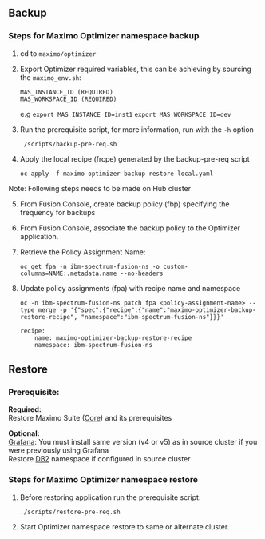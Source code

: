 Backup
----

### Steps for Maximo Optimizer namespace backup

1. cd to `maximo/optimizer`
2. Export Optimizer required variables, this can be achieving by sourcing the `maximo_env.sh`:
    ```
    MAS_INSTANCE_ID (REQUIRED)
    MAS_WORKSPACE_ID (REQUIRED)
    ```

    e.g
    `export MAS_INSTANCE_ID=inst1`
    `export MAS_WORKSPACE_ID=dev`


3. Run the prerequisite script, for more information, run with the `-h` option

    `./scripts/backup-pre-req.sh`

4. Apply the local recipe (frcpe) generated by the backup-pre-req script

    `oc apply -f maximo-optimizer-backup-restore-local.yaml`

Note: Following steps needs to be made on Hub cluster

5. From Fusion Console, create backup policy (fbp) specifying the frequency for backups
6. From Fusion Console, associate the backup policy to the Optimizer application. 
7. Retrieve the Policy Assignment Name:

    `oc get fpa -n ibm-spectrum-fusion-ns -o custom-columns=NAME:.metadata.name --no-headers`
8. Update policy assignments (fpa) with recipe name and namespace

    `oc -n ibm-spectrum-fusion-ns patch fpa <policy-assignment-name> --type merge -p '{"spec":{"recipe":{"name":"maximo-optimizer-backup-restore-recipe", "namespace":"ibm-spectrum-fusion-ns"}}}'`
    ```
    recipe:
        name: maximo-optimizer-backup-restore-recipe
        namespace: ibm-spectrum-fusion-ns
    ```

Restore
----
### Prerequisite: 
**Required:** <br>
Restore Maximo Suite ([Core](../core/README.md)) and its prerequisites <br>

**Optional:** <br>
[Grafana](https://ibm-mas.github.io/ansible-devops/roles/grafana/): You must install same version (v4 or v5) as in source cluster if you were previously using Grafana <br>
Restore [DB2](../db2u/README.md) namespace if configured in source cluster <br>

### Steps for Maximo Optimizer namespace restore
1. Before restoring application run the prerequisite script:

    `./scripts/restore-pre-req.sh`
2. Start Optimizer namespace restore to same or alternate cluster.
